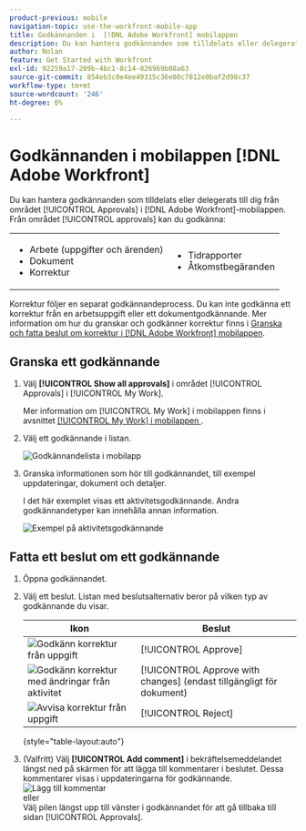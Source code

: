 ```yaml
---
product-previous: mobile
navigation-topic: use-the-workfront-mobile-app
title: Godkännanden i  [!DNL Adobe Workfront] mobilappen
description: Du kan hantera godkännanden som tilldelats eller delegerats till dig från området [!UICONTROL Approvals] i  [!DNL Adobe Workfront] mobilappen.
author: Nolan
feature: Get Started with Workfront
exl-id: 92259a17-209b-4bc1-8c14-826969b08a63
source-git-commit: 854eb3c0e4ee49315c36e00c7012e0baf2d98c37
workflow-type: tm+mt
source-wordcount: '246'
ht-degree: 0%

---
```


# Godkännanden i mobilappen [!DNL Adobe Workfront]

Du kan hantera godkännanden som tilldelats eller delegerats till dig från området [!UICONTROL Approvals] i [!DNL Adobe Workfront]-mobilappen. Från området [!UICONTROL approvals] kan du godkänna:

<table style="table-layout:auto"> 
 <col> 
 <col> 
 <tbody> 
  <tr> 
   <td> 
    <ul> 
     <li>Arbete (uppgifter och ärenden)</li> 
     <li>Dokument</li> 
     <li>Korrektur </li> 
    </ul> </td> 
   <td> 
    <ul> 
     <li>Tidrapporter</li> 
     <li>Åtkomstbegäranden</li> 
    </ul> </td> 
  </tr> 
 </tbody> 
</table>

Korrektur följer en separat godkännandeprocess. Du kan inte godkänna ett korrektur från en arbetsuppgift eller ett dokumentgodkännande. Mer information om hur du granskar och godkänner korrektur finns i [Granska och fatta beslut om korrektur i  [!DNL Adobe Workfront] mobilappen](../../../workfront-basics/mobile-apps/using-the-workfront-mobile-app/work-with-proofs-in-mobile-app.md).

## Granska ett godkännande

1. Välj **[!UICONTROL Show all approvals]** i området [!UICONTROL Approvals] i [!UICONTROL My Work].

   Mer information om [!UICONTROL My Work] i mobilappen finns i avsnittet [[!UICONTROL My Work] i mobilappen &#x200B;](../../../workfront-basics/mobile-apps/using-the-workfront-mobile-app/my-work-section-mobile.md).

1. Välj ett godkännande i listan.

   ![Godkännandelista i mobilapp](assets/mobile-approvals-adobe-350x574.png)

1. Granska informationen som hör till godkännandet, till exempel uppdateringar, dokument och detaljer.

   I det här exemplet visas ett aktivitetsgodkännande. Andra godkännandetyper kan innehålla annan information.

   ![Exempel på aktivitetsgodkännande](assets/mobile-taskapproval-350x664.png)

## Fatta ett beslut om ett godkännande

1. Öppna godkännandet.
1. Välj ett beslut. Listan med beslutsalternativ beror på vilken typ av godkännande du visar.

   | Ikon | Beslut |
   |---|---|
   | ![Godkänn korrektur från uppgift](assets/mobile-approveprooffromtask.png) | [!UICONTROL Approve] |
   | ![Godkänn korrektur med ändringar från aktivitet](assets/mobile-approveproofwithcommentsfromtask.png) | [!UICONTROL Approve with changes] (endast tillgängligt för dokument) |
   | ![Avvisa korrektur från uppgift](assets/mobile-rejectprooffromtask.png) | [!UICONTROL Reject] |

   {style="table-layout:auto"}

1. (Valfritt) Välj **[!UICONTROL Add comment]** i bekräftelsemeddelandet längst ned på skärmen för att lägga till kommentarer i beslutet. Dessa kommentarer visas i uppdateringarna för godkännande.\
   ![Lägg till kommentar](assets/mobile-addcommenttoapproval-350x123.png)\
   eller\
   Välj pilen längst upp till vänster i godkännandet för att gå tillbaka till sidan [!UICONTROL Approvals].
